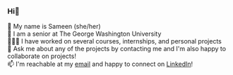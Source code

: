 ### Hi👋

<!--
**sameen-ahmad31/sameen-ahmad31** is a ✨ _special_ ✨ repository because its `README.md` (this file) appears on your GitHub profile.

Here are some ideas to get you started:

- 🔭 I’m currently working on ...
- 🌱 I’m currently learning ...
- 👯 I’m looking to collaborate on ...
- 🤔 I’m looking for help with ...
- 💬 Ask me about ...
- 📫 How to reach me: ...
- 😄 Pronouns: ...
- ⚡ Fun fact: ...
-->
👤 My name is Sameen (she/her) <br>
🏫 I am a senior at The George Washington University <br>
👩🏻‍💻 I have worked on several courses, internships, and personal projects <br>
💬 Ask me about any of the projects by contacting me and I'm also happy to collaborate on projects! <br>
📫 I'm reachable at my [email](mailto:sameen5634@gmail.com) and happy to connect on [LinkedIn](https://www.linkedin.com/in/sameenahmad/)! <br>
